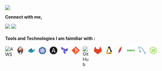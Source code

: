 <img align="center" src="https://readme-typing-svg.herokuapp.com?color=FFFFFF&center=true&vCenter=true&width=600&height=100&lines=Hello+there!;My+name+is+Sagar;I+am+a+DevOps+Engineer." />


<!--<h1 align="center">Hi 👋, I'm Sagar</h1>

<!-- **I am <i>DevOps Engineer </i>, currently I am <sup></sup> .** -->
<!-- <h3 align="center">A passionate DevOps Engineer </h3> -->

<!-- - 👨🏽‍.
- 🌐 Visit my [porfolio website](https://.github.io/) for complete background and contact.
- :email: Email me <a href="mailto: @gmail.com">here</a> -->



**Connect with me,**

<p align = "left">
  <!-- <a href = ".github.io/"><img src ="/></a> -->
  <a href = "https://linkedin.com/in/sagarkrp" target ="_blank"><img src="https://img.shields.io/badge/linkedin-%230077B5.svg?&style=for-the-badge&logo=linkedin&logoColor=white"/></a>
  <a href = "https://medium.com/@sagarkrp" target ="_blank"><img src = "https://img.shields.io/badge/medium-%23E4405G.svg?&style=for-the-badge&logo=medium&logoColor=black&white"></a>
  <!-- <img src="https://komarev.com/ghpvc/?username= =blue&style=flat&label=PROFILE+VIEWS"/a>
</p> -->

<!-- --- -->

<!-- **My _Developer_ Profiles:**


<!-- --- -->

<h4 align="left"> Tools and Technologies I am faimiliar with :</h4>

<img align="left" alt="AWS" width="26px" src="https://raw.githubusercontent.com/sagarkrp/sagarkrp/main/images/aws.svg" style="padding-right:10px;" />

<img align="left" alt="Terraform" width="26px" src="https://raw.githubusercontent.com/devicons/devicon/master/icons/jenkins/jenkins-original.svg" style="padding-right:10px;" />

<img align="left" alt="Docker" width="26px" src="https://raw.githubusercontent.com/devicons/devicon/master/icons/docker/docker-original.svg" style="padding-right:10px;" />

<img align="left" alt="Kubernetes" width="26px" src="https://raw.githubusercontent.com/devicons/devicon/master/icons/kubernetes/kubernetes-plain.svg" style="padding-right:10px;" />
  
<img align="left" alt="Ansible" width="26px" src="https://raw.githubusercontent.com/devicons/devicon/master/icons/ansible/ansible-original.svg" style="padding-right:10px;" />

<img align="left" alt="Terraform" width="26px" src="https://raw.githubusercontent.com/devicons/devicon/master/icons/terraform/terraform-original.svg" style="padding-right:10px;" />
 
 <img align="left" alt="Git" width="26px" src="https://raw.githubusercontent.com/devicons/devicon/master/icons/git/git-original.svg" style="padding-right:10px;" />
 
 <img align="left" alt="GitHub" width="26px" src="https://avatars.githubusercontent.com/u/9919?s=200&v=4" style="padding-right:10px;" />
  
 <img align="left" alt="Gitlab" width="26px" src="https://raw.githubusercontent.com/devicons/devicon/master/icons/gitlab/gitlab-plain.svg" style="padding-right:10px;" />
 
 <img align="left" alt="Linux" width="26px" src="https://raw.githubusercontent.com/devicons/devicon/master/icons/linux/linux-original.svg" style="padding-right:10px;" />
 
 <img align="left" alt="Apache HTTPD" width="26px" src="https://raw.githubusercontent.com/devicons/devicon/master/icons/apache/apache-original.svg" style="padding-right:10px;" />
 
 <img align="left" alt="NGINX" width="26px" src="https://raw.githubusercontent.com/devicons/devicon/master/icons/nginx/nginx-original.svg" style="padding-right:10px;" />
 
 <img align="left" alt="MySQL" width="26px" src="https://raw.githubusercontent.com/devicons/devicon/master/icons/mysql/mysql-original.svg" style="padding-right:10px;" />
 
  <img align="left" alt="NodeJS" width="26px" src="https://raw.githubusercontent.com/devicons/devicon/master/icons/nodejs/nodejs-original.svg" style="padding-right:10px;" />
 
 



<!---
sagarkrp/sagarkrp is a ✨ special ✨ repository because its `README.md` (this file) appears on your GitHub profile.
You can click the Preview link to take a look at your changes.
--->
